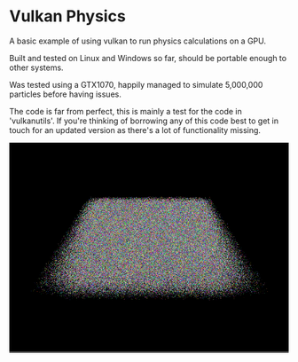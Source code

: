 # Vulkan Physics
A basic example of using vulkan to run physics calculations on a GPU.

Built and tested on Linux and Windows so far, should be portable enough to other systems.

Was tested using a GTX1070, happily managed to simulate 5,000,000 particles before having issues.

The code is far from perfect, this is mainly a test for the code in 'vulkanutils'.
If you're thinking of borrowing any of this code best to get in touch for an updated version as there's a lot of functionality missing.

![](screenshot.png) 
